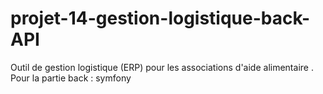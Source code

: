 # projet-14-gestion-logistique-back-API
Outil de gestion logistique (ERP) pour les associations d'aide alimentaire .
Pour la partie back : symfony

